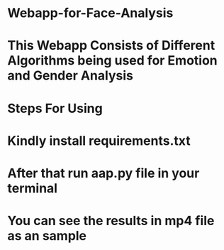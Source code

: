 # Webapp-for-Face-Analysis
# This Webapp Consists of Different Algorithms being used for Emotion and Gender Analysis
# Steps For Using
# Kindly install requirements.txt
# After that run aap.py file in your terminal 
# You can see the results in mp4 file as an sample
